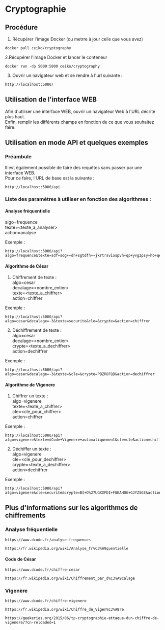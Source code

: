 # Cryptographie

## Procédure
1. Récupérer l'image Docker (ou metrre à jour celle que vous avez)
```
docker pull ceiko/cryptography
```

2.Récupérer l'image Docker et lancer le conteneur
```
docker run -dp 5000:5000 ceiko/cryptography
```

3. Ouvrir un navigateur web et se rendre à l'url suivante :
```
http://localhost:5000/
```

## Utilisation de l'interface WEB
Afin d'utiliser une interface WEB, ouvrir un navigateur Web à l'URL décrite plus haut.  
Enfin, remplir les différents champs en fonction de ce que vous souhaitez faire.  

## Utilisation en mode API et quelques exemples
### Préambule
Il est également possible de faire des requêtes sans passer par une interface WEB.  
Pour ce faire, l'URL de base est la suivante :
```
http://localhost:5000/api
```

### Liste des paramètres à utiliser en fonction des algorithmes :

#### Analyse fréquentielle  
algo=frequence  
texte=&lt;texte_a_analyser&gt;  
action=analyse  
  
Exemple :  
```
http://localhost:5000/api?algo=frequence&texte=sdf+sdg++dh+sgtdfh++jkrtrsviospvh+qp+yvgzpsy+ho+qemifgqhewoh+qreihogesuhgzqepiqgherghqzmg+ohsrhemrghoqelqmsoyy%22haozaz&action=analyse
```

#### Algorithme de César  
1. Chiffrement de texte :  
algo=cesar  
decalage=&lt;nombre_entier&gt;  
texte=&lt;texte_a_chiffrer&gt;  
action=chiffrer   
  
Exemple : 
```
http://localhost:5000/api?algo=cesar&decalage=-3&texte=securite&cle=&crypte=&action=chiffrer
```
  
2. Déchiffrement de texte :  
algo=cesar  
decalage=&lt;nombre_entier&gt;  
crypte=&lt;texte_a_dechiffrer&gt;  
action=dechiffrer  
   
Exemple : 
```
http://localhost:5000/api?algo=cesar&decalage=-3&texte=&cle=&crypte=PBZROFQB&action=dechiffrer
``` 

#### Algorithme de Vigenere  
1. Chiffrer un texte :  
algo=vigenere  
texte=&lt;texte_a_chiffrer&gt;  
cle=&lt;cle_pour_chiffrer&gt;  
action=chiffrer  
  
Exemple : 
```
http://localhost:5000/api?algo=vigenere&texte=dCode+Vigenere+automatiquement&cle=cle&action=chiffrer
```

2. Déchiffer un texte :  
algo=vigenere  
cle=&lt;cle_pour_dechiffrer&gt;  
crypte=&lt;texte_a_dechiffrer&gt;  
action=dechiffrer  
  
Exemple : 
```
http://localhost:5000/api?algo=vigenere&cle=securite&crypte=BI+O%27UGXXPDI+FUEAHOG+GJYZSGE&action=dechiffrer
```

## Plus d'informations sur les algorithmes de chiffrements
### Analyse fréquentielle
```
https://www.dcode.fr/analyse-frequences
```
```
https://fr.wikipedia.org/wiki/Analyse_fr%C3%A9quentielle
```
  
#### Code de César
```
https://www.dcode.fr/chiffre-cesar
```
```
https://fr.wikipedia.org/wiki/Chiffrement_par_d%C3%A9calage
```
  
### Vigenère
```
https://www.dcode.fr/chiffre-vigenere
```
```
https://fr.wikipedia.org/wiki/Chiffre_de_Vigen%C3%A8re
```
```
https://geekeries.org/2015/06/tp-cryptographie-attaque-dun-chiffre-de-vigenere/?cn-reloaded=1
```

